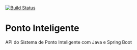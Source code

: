 [![Build Status](https://travis-ci.org/leo-bonfim/Ponto-Inteligente-Api.svg?branch=master)](https://travis-ci.org/leo-bonfim/Ponto-Inteligente-Api)

# Ponto Inteligente
API do Sistema de Ponto Inteligente com Java e Spring Boot
